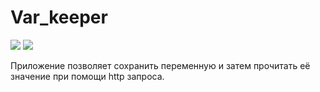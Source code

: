 # Var_keeper

![](https://github.com/Xapsiel/var_keeper/actions/workflows/staging.yml/badge.svg) ![](https://img.shields.io/docker/v/xapsiel3301/var_keeper?sort=date&label=build%20for%20commit)


Приложение позволяет сохранить переменную и затем прочитать её значение при помощи http запроса.
